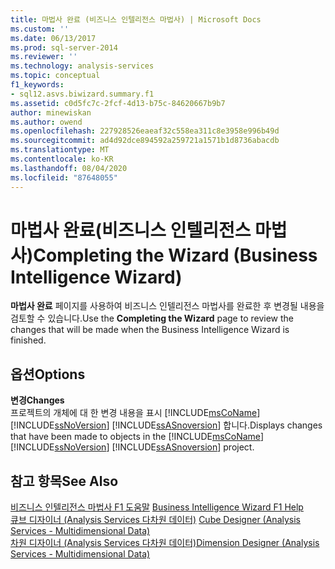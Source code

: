 ```yaml
---
title: 마법사 완료 (비즈니스 인텔리전스 마법사) | Microsoft Docs
ms.custom: ''
ms.date: 06/13/2017
ms.prod: sql-server-2014
ms.reviewer: ''
ms.technology: analysis-services
ms.topic: conceptual
f1_keywords:
- sql12.asvs.biwizard.summary.f1
ms.assetid: c0d5fc7c-2fcf-4d13-b75c-84620667b9b7
author: minewiskan
ms.author: owend
ms.openlocfilehash: 227928526eaeaf32c558ea311c8e3958e996b49d
ms.sourcegitcommit: ad4d92dce894592a259721a1571b1d8736abacdb
ms.translationtype: MT
ms.contentlocale: ko-KR
ms.lasthandoff: 08/04/2020
ms.locfileid: "87648055"
---
```

# <a name="completing-the-wizard-business-intelligence-wizard"></a><span data-ttu-id="84308-102">마법사 완료(비즈니스 인텔리전스 마법사)</span><span class="sxs-lookup"><span data-stu-id="84308-102">Completing the Wizard (Business Intelligence Wizard)</span></span>
  <span data-ttu-id="84308-103">**마법사 완료** 페이지를 사용하여 비즈니스 인텔리전스 마법사를 완료한 후 변경될 내용을 검토할 수 있습니다.</span><span class="sxs-lookup"><span data-stu-id="84308-103">Use the **Completing the Wizard** page to review the changes that will be made when the Business Intelligence Wizard is finished.</span></span>  
  
## <a name="options"></a><span data-ttu-id="84308-104">옵션</span><span class="sxs-lookup"><span data-stu-id="84308-104">Options</span></span>  
 <span data-ttu-id="84308-105">**변경**</span><span class="sxs-lookup"><span data-stu-id="84308-105">**Changes**</span></span>  
 <span data-ttu-id="84308-106">프로젝트의 개체에 대 한 변경 내용을 표시 [!INCLUDE[msCoName](../includes/msconame-md.md)] [!INCLUDE[ssNoVersion](../includes/ssnoversion-md.md)] [!INCLUDE[ssASnoversion](../includes/ssasnoversion-md.md)] 합니다.</span><span class="sxs-lookup"><span data-stu-id="84308-106">Displays changes that have been made to objects in the [!INCLUDE[msCoName](../includes/msconame-md.md)] [!INCLUDE[ssNoVersion](../includes/ssnoversion-md.md)] [!INCLUDE[ssASnoversion](../includes/ssasnoversion-md.md)] project.</span></span>  
  
## <a name="see-also"></a><span data-ttu-id="84308-107">참고 항목</span><span class="sxs-lookup"><span data-stu-id="84308-107">See Also</span></span>  
 <span data-ttu-id="84308-108">[비즈니스 인텔리전스 마법사 F1 도움말](business-intelligence-wizard-f1-help.md) </span><span class="sxs-lookup"><span data-stu-id="84308-108">[Business Intelligence Wizard F1 Help](business-intelligence-wizard-f1-help.md) </span></span>  
 <span data-ttu-id="84308-109">[큐브 디자이너 &#40;Analysis Services 다차원 데이터&#41;](cube-designer-analysis-services-multidimensional-data.md) </span><span class="sxs-lookup"><span data-stu-id="84308-109">[Cube Designer &#40;Analysis Services - Multidimensional Data&#41;](cube-designer-analysis-services-multidimensional-data.md) </span></span>  
 [<span data-ttu-id="84308-110">차원 디자이너 &#40;Analysis Services 다차원 데이터&#41;</span><span class="sxs-lookup"><span data-stu-id="84308-110">Dimension Designer &#40;Analysis Services - Multidimensional Data&#41;</span></span>](dimension-designer-analysis-services-multidimensional-data.md)  
  
  
